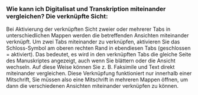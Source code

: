 ### Wie kann ich Digitalisat und Transkription miteinander vergleichen? Die verknüpfte Sicht:

Bei Aktivierung der verknüpften Sicht zweier oder mehrerer Tabs in
unterschiedlichen Mappen werden die betreffenden Ansichten miteinander
verknüpft. Um zwei Tabs miteinander zu verknüpfen, aktivieren Sie das
Schloss-Symbol am oberen rechten Rand in ebendiesen Tabs (geschlossen =
aktiviert). Das bedeutet, es wird in den verknüpften Tabs die gleiche
Seite des Manuskriptes angezeigt, auch wenn Sie blättern oder die
Ansicht wechseln. Auf diese Weise können Sie z. B. Faksimile und Text
direkt miteinander vergleichen. Diese Verknüpfung funktioniert nur
innerhalb einer Mitschrift, Sie müssen also eine Mitschrift in mehreren
Mappen öffnen, um dann die verschiedenen Ansichten miteinander
verknüpfen zu können.